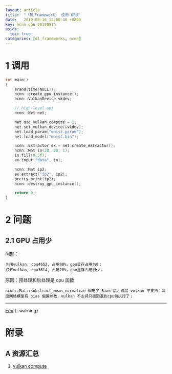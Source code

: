 ```yaml
---
layout: article
title:  "「DLFramework」 使用 GPU"
date:   2019-09-16 12:00:40 +0800
key: ncnn-gpu-20190916
aside:
  toc: true
categories: [dl_frameworks, ncnn]
---
```

<span id='head'></span>  

<!--more-->   

# 1 调用
```c++
int main()
{
    srand(time(NULL));
    ncnn::create_gpu_instance();
    ncnn::VulkanDevice vkdev;

    // high-level api
    ncnn::Net net;

    net.use_vulkan_compute = 1;
    net.set_vulkan_device(&vkdev);
    net.load_param("mnist.param");
    net.load_model("mnist.bin");

    ncnn::Extractor ex = net.create_extractor();
    ncnn::Mat in(28, 28, 1);
    in.fill(0.5f);
    ex.input("data", in);

    ncnn::Mat ip2;
    ex.extract("ip2", ip2);
    pretty_print(ip2);
    ncnn::destroy_gpu_instance();

    return 0;
}
```

# 2 问题
## 2.1 GPU 占用少
问题：     
```
关闭vulkan, cpu4652, 占用90%，gpu显存占用为0；     
打开vulkan, cpu3614, 占用70%，gpu显存占用很少；     
```
原因：预处理和后处理是 cpu 函数    
```
ncnn::Mat::substract_mean_normalize 调用了 Bias 层，该层 vulkan 不支持；深度网络模型有 bias 偏置参数，vulkan 不支持只能回退到cpu侧执行了；
```

-------------------  
[End](#head)
{:.warning}  

# 附录
## A 资源汇总
1. [vulkan compute](https://github.com/Tencent/ncnn/pull/618)     
